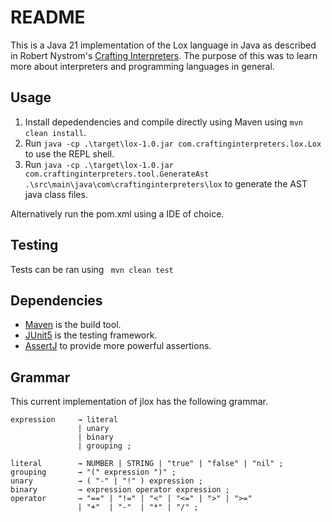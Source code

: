 # README
This is a Java 21 implementation of the Lox language in Java as described in Robert Nystrom's [Crafting Interpreters](https://craftinginterpreters.com/). The purpose of this was to learn more about interpreters and programming languages in general.

## Usage
1. Install depedendencies and compile directly using Maven using ```mvn clean install```.
2. Run ```java -cp .\target\lox-1.0.jar com.craftinginterpreters.lox.Lox``` to use the REPL shell.
3. Run ```java -cp .\target\lox-1.0.jar com.craftinginterpreters.tool.GenerateAst .\src\main\java\com\craftinginterpreters\lox``` to generate the AST java class files. 

Alternatively run the pom.xml using a IDE of choice.

## Testing
Tests can be ran using ``` mvn clean test```

## Dependencies
* [Maven](https://maven.apache.org/) is the build tool.
* [JUnit5](https://junit.org/junit5/) is the testing framework.
* [AssertJ](https://assertj.github.io/doc/) to provide more powerful assertions.

## Grammar
This current implementation of jlox has the following grammar.
```
expression     → literal
               | unary
               | binary
               | grouping ;

literal        → NUMBER | STRING | "true" | "false" | "nil" ;
grouping       → "(" expression ")" ;
unary          → ( "-" | "!" ) expression ;
binary         → expression operator expression ;
operator       → "==" | "!=" | "<" | "<=" | ">" | ">="
               | "+"  | "-"  | "*" | "/" ;
```